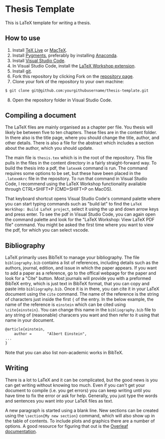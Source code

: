 # Thesis Template

This is LaTeX template for writing a thesis.


## How to use

1. Install [TeX Live](https://www.tug.org/texlive/) or [MacTeX](http://www.tug.org/mactex/).
2. Install [Pygments](http://pygments.org/download/), preferably by installing [Anaconda](https://www.anaconda.com/products/individual).
3. Install [Visual Studio Code](https://code.visualstudio.com).
4. In Visual Studio Code, install the [LaTeX Workshop extension](https://marketplace.visualstudio.com/items?itemName=James-Yu.latex-workshop).
5. Install [git](https://git-scm.com).
6. Fork this repository by clicking Fork on the [repository page](https://github.com/ianmcloughlin/thesis-template).
7. Clone your fork of the repository to your own machine:
```sh
$ git clone git@github.com:yourgithubusername/thesis-template.git
```
8. Open the repository folder in Visual Studio Code.

## Compiling a document

The LaTeX files are mainly organised as a chapter per file. You thesis will
likely be between five to ten chapters. These files are in the content folder.
In there also is the title page, where you should change the title, author,
and other details. There is also a file for the abstract which includes a
section about the author, which you should update.

The main file is `thesis.tex` which is in the root of the repository. This file
pulls in the files in the content directory in a fairly straight-forward way.
To build the thesis into a pdf, the `latexmk` command is run. The command
requires some options to be set, but these have been placed in the
`.latexmkrc` file in the repository. To run that command in Visual Studio
Code, I recommend using the LaTeX Workshop functionality available through 
CTRL+SHIFT+P (CMD+SHIFT+P on MacOS).

That keyboard shortcut opens Visual Studio Code's command palette
where you can start typing commands such as "build lat" to find the `LaTeX
WorkShop: Build LaTeX project`, select it using the up and down arrow keys and
press enter. To see the pdf in Visual Studio Code, you can again open the
command palette and look for the "LaTeX Workshop: View LaTeX PDF file" command.
You might be asked the first time where you want to view the pdf, for which you
can select vscode.

## Bibliography

LaTeX primarily uses BibTeX to manage your bibliography. The file
`bibliography.bib` contains a list of references, including details such as 
the authors, journal, edition, and issue in which the paper appears. If you
want to add a paper as a reference, go to the offical webpage for the paper
and look for a "Cite" button. Most journals will provide you with a preformed
BibTeX entry, which is just text in BibTeX format, that you can copy and paste
into `bibliography.bib`. Once it is in there, you can cite it in your LaTeX
document using the `cite` command. The name of the reference is the string of
characters just inside the first `{` of the entry. In the below example, the 
name of the reference is `einstein` which can be cited using `\cite{einstein}`.
You can change this name in the `bibliography.bib` file to any string of
(reasonable) characers you want and then refer to it using that name in your
document.

```tex
@article{einstein,
    author =       "Albert Einstein",
...
}
```
Note that you can also list non-academic works in BibTeX.

## Writing

There is a lot to LaTeX and it can be complicated, but the good news is you can
get writing without knowing too much. Even if you can't get your document to
compile (i.e. you get errors) you can keep writing until you have time to fix
the error or ask for help. Generally, you just type the words and sentences you
want into your LaTeX files as text.

A new paragraph is started using a blank line. New sections can be created using
the `\section{My new section}` command, which will also show up in the table of
contents. To include plots and graphics there are a number of options. A good 
resource for figuring that out is the
[Overleaf documentation](https://www.overleaf.com/learn).